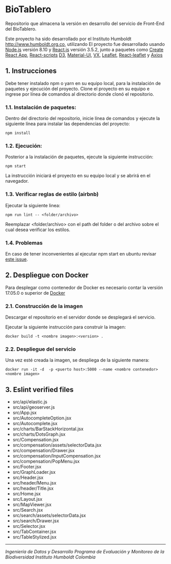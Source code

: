 
# BioTablero
Repositorio que almacena la versión en desarrollo del servicio de Front-End del BioTablero.

Este proyecto ha sido desarrollado por el Instituto Humboldt http://www.humboldt.org.co, utilizando El proyecto fue desarrollado usando [Node.js](https://nodejs.org/) versión 8.10 y [React.js](https://reactjs.org) versión 3.5.2, junto a paquetes como [Create React App](https://github.com/facebookincubator/create-react-app), [React-scripts](https://www.npmjs.com/package/react-scripts) [D3](https://d3js.org), [Material-UI](https://material-ui.com), [VX](https://vx-demo.now.sh/), [Leaflet](https://leafletjs.com/), [React-leaflet](https://react-leaflet.js.org) y [Axios](https://alligator.io/react/axios-react/)

## 1. Instrucciones

Debe tener instalado npm o yarn en su equipo local, para la instalación de paquetes y ejecución del proyecto. Clone el proyecto en su equipo e ingrese por línea de comandos al directorio donde clonó el repositorio.

### 1.1. Instalación de paquetes:
Dentro del directorio del repositorio, inicie línea de comandos y ejecute la siguiente línea para instalar las dependencias del proyecto:

    npm install

### 1.2. Ejecución:
Posterior a la instalación de paquetes, ejecute la siguiente instrucción:

    npm start

La instrucción iniciará el proyecto en su equipo local y se abrirá en el navegador.

### 1.3. Verificar reglas de estilo (airbnb)

Ejecutar la siguiente linea:

    npm run lint -- <folder/archivo>

Reemplazar <folder/archivo> con el path del folder o del archivo sobre el cual desea verificar los estilos.

### 1.4. Problemas

En caso de tener inconvenientes al ejecutar npm start en ubuntu revisar [este issue](https://github.com/facebook/create-react-app/issues/2549#issuecomment-315678389).

## 2. Despliegue con Docker

Para desplegar como contenedor de Docker es necesario contar la versión 17.05.0 o superior de [Docker](https://www.docker.com/)

### 2.1. Construcción de la imagen

Descargar el repositorio en el servidor donde se desplegará el servicio.

Ejecutar la siguiente instrucción para construir la imagen:

    docker build -t <nombre imagen>:<version> .

### 2.2. Despliegue del servicio

Una vez esté creada la imagen, se despliega de la siguiente manera:

    docker run -it -d  -p <puerto host>:5000 --name <nombre contenedor> <nombre imagen>

## 3. Eslint verified files

* src/api/elastic.js
* src/api/geoserver.js
* src/App.jsx
* src/AutocompleteOption.jsx
* src/Autocomplete.jsx
* src/charts/BarStackHorizontal.jsx
* src/charts/DotsGraph.jsx
* src/Compensation.jsx
* src/compensation/assets/selectorData.jsx
* src/compensation/Drawer.jsx
* src/compensation/InputCompensation.jsx
* src/compensation/PopMenu.jsx
* src/Footer.jsx
* src/GraphLoader.jsx
* src/Header.jsx
* src/header/Menu.jsx
* src/header/Title.jsx
* src/Home.jsx
* src/Layout.jsx
* src/MapViewer.jsx
* src/Search.jsx
* src/search/assets/selectorData.jsx
* src/search/Drawer.jsx
* src/Selector.jsx
* src/TabContainer.jsx
* src/TableStylized.jsx

***

*Ingeniería de Datos y Desarrollo
Programa de Evaluación y Monitoreo de la Biodiversidad
Instituto Humboldt Colombia*
